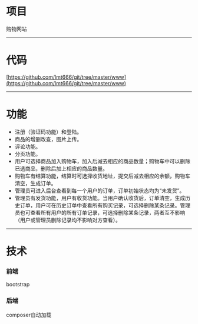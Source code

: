 # 项目

购物网站

----------

# 代码

[https://github.com/lmt666/git/tree/master/www](https://github.com/lmt666/git/tree/master/www)

----------

# 功能

- 注册（验证码功能）和登陆。
- 商品的增删改查，图片上传。
- 评论功能。
- 分页功能。
- 用户可选择商品加入购物车，加入后减去相应的商品数量；购物车中可以删除已选商品，删除后加上相应的商品数量。
- 购物车有结算功能，结算时可选择收货地址，提交后减去相应的余额，购物车清空，生成订单。
- 管理员可进入后台查看到每一个用户的订单，订单初始状态均为“未发货”。
- 管理员有发货功能，用户有收货功能。当用户确认收货后，订单清空，生成历史订单，用户可在历史订单中查看所有购买记录，可选择删除某条记录。管理员也可查看所有用户的所有订单记录，可选择删除某条记录，两者互不影响（用户或管理员删除记录均不影响对方查看）。

----------

# 技术

### 前端 ###

bootstrap

### 后端 ###

composer自动加载